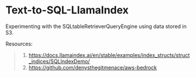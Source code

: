# Text-to-SQL-LlamaIndex

Experimenting with the SQLtableRetrieverQueryEngine using data stored in S3.

Resources:

> 1. https://docs.llamaindex.ai/en/stable/examples/index_structs/struct_indices/SQLIndexDemo/
> 2. https://github.com/denysthegitmenace/aws-bedrock
